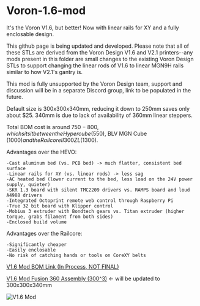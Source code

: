 # Voron-1.6-mod
It's the Voron V1.6, but better! Now with linear rails for XY and a fully enclosable design.

This github page is being updated and developed. Please note that all of these STLs are derived from the Voron Design V1.6 and V2.1 printers--any mods present in this folder are small changes to the existing Voron Design STLs to support changing the linear rods of V1.6 to linear MGN9H rails similar to how V2.1's gantry is.

This mod is fully unsupported by the Voron Design team, support and discussion will be in a separate Discord group, link to be populated in the future.

Default size is 300x300x340mm, reducing it down to 250mm saves only about $25. 340mm is due to lack of availability of 360mm linear steppers.

Total BOM cost is around $750-800, which sits it between the Hypercube ($550), BLV MGN Cube ($1000) and the Railcore II 300ZL ($1300). 

Advantages over the HEVO:
    
    -Cast aluminum bed (vs. PCB bed) -> much flatter, consistent bed surface
    -Linear rails for XY (vs. linear rods) -> less sag
    -AC heated bed (lower current to the bed, less load on the 24V power supply, quieter)
    -SKR 1.3 board with silent TMC2209 drivers vs. RAMPS board and loud A4988 drivers
    -Integrated Octoprint remote web control through Raspberry Pi
    -True 32 bit board with Klipper control
    -Mobius 3 extruder with Bondtech gears vs. Titan extruder (higher torque, grabs filament from both sides)
    -Enclosed build volume

Advantages over the Railcore:
    
    -Significantly cheaper
    -Easily enclosable
    -No risk of catching hands or tools on CoreXY belts

[V1.6 Mod BOM Link (In Process, NOT FINAL)](https://docs.google.com/spreadsheets/d/1ig14b1j8-F_122QWTeGj5dSmB8Jl30DImUAANSiHRPc/edit?usp=sharing)

[V1.6 Mod Fusion 360 Assembly (300^3)](https://a360.co/2MlttV1) <- will be updated to 300x300x340mm

![V1.6 Mod](https://i.imgur.com/REc2A0J.png)
